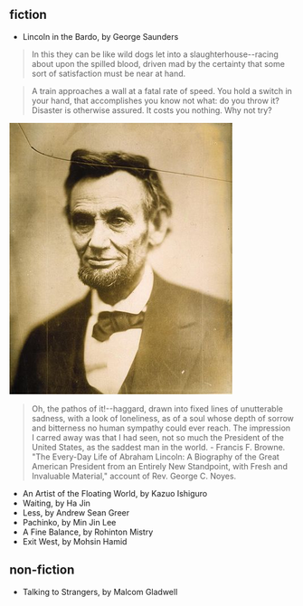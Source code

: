 ## fiction

 * Lincoln in the Bardo, by George Saunders
 
 > In this they can be like wild dogs let into a slaughterhouse--racing about upon the spilled blood, driven mad by the certainty that some sort of satisfaction must be near at hand.

 > A train approaches a wall at a fatal rate of speed. You hold a switch in your hand, that accomplishes you know not what: do you throw it? Disaster is otherwise assured. It costs you nothing. Why not try?

![alt text](assets/img/Lincoln_by_Gardner.jpg "Logo Title")

 > Oh, the pathos of it!--haggard, drawn into fixed lines of unutterable sadness, with a look of loneliness, as of a soul whose depth of sorrow and bitterness no human sympathy could ever reach. The impression I carred away was that I had seen, not so much the President of the United States, as the saddest man in the world. - Francis F. Browne. "The Every-Day Life of Abraham Lincoln: A Biography of the Great American President from an Entirely New Standpoint, with Fresh and Invaluable Material," account of Rev. George C. Noyes.

 * An Artist of the Floating World, by Kazuo Ishiguro
 * Waiting, by Ha Jin
 * Less, by Andrew Sean Greer
 * Pachinko, by Min Jin Lee
 * A Fine Balance, by Rohinton Mistry
 * Exit West, by Mohsin Hamid
 

## non-fiction

 * Talking to Strangers, by Malcom Gladwell

